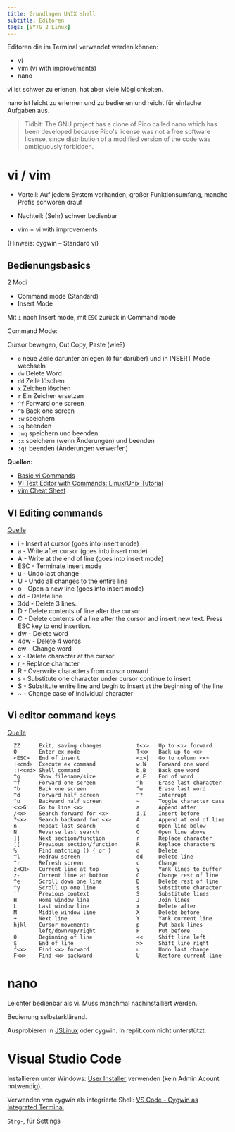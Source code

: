 ```yaml
---
title: Grundlagen UNIX shell
subtitle: Editoren
tags: [SYTG_2_Linux]
---
```


Editoren die im Terminal verwendet werden können:

- vi
- vim (vi with improvements)
- nano

vi ist schwer zu erlenen, hat aber viele Möglichkeiten.

nano ist leicht zu erlernen und zu bedienen und reicht für einfache Aufgaben aus.

>Tidbit: The GNU project has a clone of Pico called nano which has been developed because Pico's license was not a free software license, since distribution of a modified version of the code was ambiguously forbidden.



# vi / vim

- Vorteil: Auf jedem System vorhanden, großer Funktionsumfang, manche Profis schwören drauf

- Nachteil: (Sehr) schwer bedienbar
- vim = vi with improvements

(Hinweis: cygwin – Standard vi)



## Bedienungsbasics

2 Modi

- Command mode (Standard)
- Insert Mode

Mit `i` nach Insert mode, mit `ESC` zurück in Command mode

Command Mode:

Cursor bewegen, Cut,Copy, Paste (wie?)

- `o` neue Zeile darunter anlegen (`O` für darüber) und in INSERT Mode wechseln
- `dw` Delete Word
- `dd` Zeile löschen
- `x` Zeichen löschen
- `r` Ein Zeichen ersetzen
- `^f` Forward one screen
- `^b` Back one screen
- `:w` speichern
- `:q` beenden
- `:wq` speichern und beenden
- `:x` speichern (wenn Änderungen) und beenden
- `:q!` beenden (Änderungen verwerfen)

**Quellen:**

-   [Basic vi Commands](https://www.cs.colostate.edu/helpdocs/vi.html)
-   [VI Text Editor with Commands: Linux/Unix Tutorial](https://www.guru99.com/the-vi-editor.html)
-   [vim Cheat Sheet](https://kapeli.com/cheat_sheets/Vim.docset/Contents/Resources/Documents/index)



## VI Editing commands

[Quelle](https://www.guru99.com/the-vi-editor.html)

- i - Insert at cursor (goes into insert mode)
- a - Write after cursor (goes into insert mode)
- A - Write at the end of line (goes into insert mode)
- ESC - Terminate insert mode
- u - Undo last change
- U - Undo all changes to the entire line
- o - Open a new line (goes into insert mode)
- dd - Delete line
- 3dd - Delete 3 lines.
- D - Delete contents of line after the cursor
- C - Delete contents of a line after the cursor and insert new text. Press ESC key to end insertion.
- dw - Delete word
- 4dw - Delete 4 words
- cw - Change word
- x - Delete character at the cursor
- r - Replace character
- R - Overwrite characters from cursor onward
- s - Substitute one character under cursor continue to insert
- S - Substitute entire line and begin to insert at the beginning of the line
- ~ - Change case of individual character

## Vi editor command keys

[Quelle](https://kb.iu.edu/d/afdc)

```
  ZZ      Exit, saving changes           t<x>   Up to <x> forward
  Q       Enter ex mode                  T<x>   Back up to <x>
  <ESC>   End of insert                  <x>|   Go to column <x>
  :<cmd>  Execute ex command             w,W    Forward one word
  :!<cmd> Shell command                  b,B    Back one word
  ^g      Show filename/size             e,E    End of word
  ^f      Forward one screen             ^h     Erase last character
  ^b      Back one screen                ^w     Erase last word
  ^d      Forward half screen            ^?     Interrupt
  ^u      Backward half screen           ~      Toggle character case
  <x>G    Go to line <x>                 a      Append after
  /<x>    Search forward for <x>         i,I    Insert before
  ?<x>    Search backward for <x>        A      Append at end of line
  n       Repeat last search             o      Open line below
  N       Reverse last search            O      Open line above
  ]]      Next section/function          r      Replace character
  [[      Previous section/function      R      Replace characters
  %       Find matching () { or }        d      Delete
  ^l      Redraw screen                  dd     Delete line
  ^r      Refresh screen                 c      Change              
  z<CR>   Current line at top            y      Yank lines to buffer
  z-      Current line at bottom         C      Change rest of line 
  ^e      Scroll down one line           D      Delete rest of line 
  ^y      Scroll up one line             s      Substitute character
  ``      Previous context               S      Substitute lines    
  H       Home window line               J      Join lines          
  L       Last window line               x      Delete after        
  M       Middle window line             X      Delete before       
  +       Next line                      Y      Yank current line   
  hjkl    Cursor movement:               p      Put back lines      
          left/down/up/right             P      Put before          
  0       Beginning of line              <<     Shift line left     
  $       End of line                    >>     Shift line right    
  f<x>    Find <x> forward               u      Undo last change    
  F<x>    Find <x> backward              U      Restore current line
```



# nano

Leichter bedienbar als vi. Muss manchmal nachinstalliert werden.

Bedienung selbsterklärend.

Ausprobieren in [JSLinux](https://bellard.org/jslinux/vm.html?url=alpine-x86.cfg&mem=192) oder cygwin. In replit.com nicht unterstützt.



# Visual Studio Code

Installieren unter Windows: [User Installer](https://code.visualstudio.com/download) verwenden (kein Admin Acount notwendig).

Verwenden von cygwin als integrierte Shell: [VS Code - Cygwin as Integrated Terminal](https://stackoverflow.com/questions/46061894/vs-code-cygwin-as-integrated-terminal)

`Strg-`, für Settings



